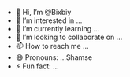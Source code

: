 - 👋 Hi, I’m @Bixbiy
- 👀 I’m interested in ...
- 🌱 I’m currently learning ...
- 💞️ I’m looking to collaborate on ...
- 📫 How to reach me ...
- 😄 Pronouns: ...Shamse 
- ⚡ Fun fact: ...

<!---
Bixbiy/Bixbiy is a ✨ special ✨ repository because its `README.md` (this file) appears on your GitHub profile.
You can click the Preview link to take a look at your changes.
--->
